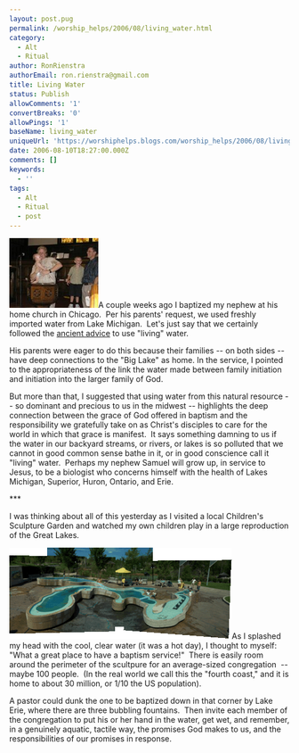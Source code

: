 ```yaml
---
layout: post.pug
permalink: /worship_helps/2006/08/living_water.html 
category:
  - Alt
  - Ritual
author: RonRienstra
authorEmail: ron.rienstra@gmail.com
title: Living Water
status: Publish
allowComments: '1'
convertBreaks: '0'
allowPings: '1'
baseName: living_water
uniqueUrl: 'https://worshiphelps.blogs.com/worship_helps/2006/08/living_water.html '
date: 2006-08-10T18:27:00.000Z
comments: []
keywords:
  - ''
tags:
  - Alt
  - Ritual
  - post
---
```

[![Baptism21](/img/baptism21.jpg "Baptism21")](http://worshiphelps.blogs.com/.shared/image.html?/photos/uncategorized/baptism21.jpg)A couple weeks ago I baptized my nephew at his home church in Chicago.  Per his parents' request, we used freshly imported water from Lake Michigan.  Let's just say that we certainly followed the [ancient advice](http://www.ccel.org/ccel/schaff/anf07.viii.iii.vii.html) to use "living" water.   

His parents were eager to do this because their families -- on both sides -- have deep connections to the "Big Lake" as home. In the service, I pointed to the appropriateness of the link the water made between family initiation and initiation into the larger family of God. 

But more than that, I suggested that using water from this natural resource -- so dominant and precious to us in the midwest -- highlights the deep connection between the grace of God offered in baptism and the responsibility we gratefully take on as Christ's disciples to care for the world in which that grace is manifest.  It says something damning to us if the water in our backyard streams, or rivers, or lakes is so polluted that we cannot in good common sense bathe in it, or in good conscience call it "living" water.  Perhaps my nephew Samuel will grow up, in service to Jesus, to be a biologist who concerns himself with the health of Lakes Michigan, Superior, Huron, Ontario, and Erie. 

\*\*\*

I was thinking about all of this yesterday as I visited a local Children's Sculpture Garden and watched my own children play in a large reproduction of the Great Lakes.

[![Great_lakes](/img/great_lakes.gif "Great_lakes")](http://worshiphelps.blogs.com/.shared/image.html?/photos/uncategorized/great_lakes.gif)As I splashed my head with the cool, clear water (it was a hot day), I thought to myself: "What a great place to have a baptism service!"  There is easily room around the perimeter of the scultpure for an average-sized congregation  -- maybe 100 people.  (In the real world we call this the "fourth coast," and it is home to about 30 million, or 1/10 the US population). 

A pastor could dunk the one to be baptized down in that corner by Lake Erie, where there are three bubbling fountains.  Then invite each member of the congregation to put his or her hand in the water, get wet, and remember, in a genuinely aquatic, tactile way, the promises God makes to us, and the responsibilities of our promises in response.